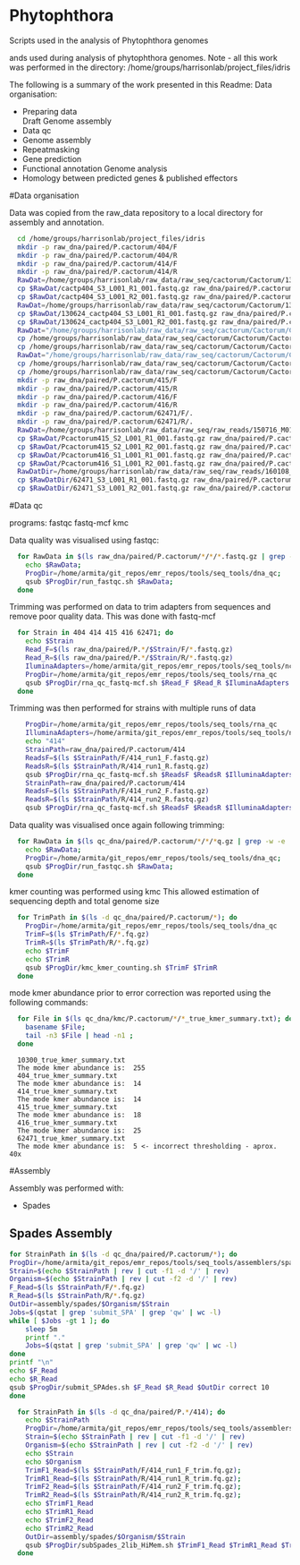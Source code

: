 Phytophthora
============

Scripts used in the analysis of Phytophthora genomes

ands used during analysis of phytophthora genomes. Note - all this work was performed in the directory: /home/groups/harrisonlab/project_files/idris

The following is a summary of the work presented in this Readme:
Data organisation:
  * Preparing data  
Draft Genome assembly
  * Data qc
  * Genome assembly
  * Repeatmasking
  * Gene prediction
  * Functional annotation
Genome analysis
  * Homology between predicted genes & published effectors


#Data organisation

Data was copied from the raw_data repository to a local directory for assembly
and annotation.


```bash
  cd /home/groups/harrisonlab/project_files/idris
  mkdir -p raw_dna/paired/P.cactorum/404/F
  mkdir -p raw_dna/paired/P.cactorum/404/R
  mkdir -p raw_dna/paired/P.cactorum/414/F
  mkdir -p raw_dna/paired/P.cactorum/414/R
  RawDat=/home/groups/harrisonlab/raw_data/raw_seq/cactorum/Cactorum/130614_P404
  cp $RawDat/cactp404_S3_L001_R1_001.fastq.gz raw_dna/paired/P.cactorum/404/F/.
  cp $RawDat/cactp404_S3_L001_R2_001.fastq.gz raw_dna/paired/P.cactorum/404/R/.
  RawDat=/home/groups/harrisonlab/raw_data/raw_seq/cactorum/Cactorum/130624_P404
  cp $RawDat/130624_cactp404_S3_L001_R1_001.fastq.gz raw_dna/paired/P.cactorum/404/F/.
  cp $RawDat/130624_cactp404_S3_L001_R2_001.fastq.gz raw_dna/paired/P.cactorum/404/R/.
  RawDat="/home/groups/harrisonlab/raw_data/raw_seq/cactorum/Cactorum/Cactorum\ 130120"
  cp /home/groups/harrisonlab/raw_data/raw_seq/cactorum/Cactorum/Cactorum\ 130120/cact414_S2_L001_R1_001.fastq.gz raw_dna/paired/P.cactorum/414/F/414_run1_F.fastq.gz
  cp /home/groups/harrisonlab/raw_data/raw_seq/cactorum/Cactorum/Cactorum\ 130120/cact414_S2_L001_R2_001.fastq.gz  raw_dna/paired/P.cactorum/414/R/414_run1_R.fastq.gz
  RawDat="/home/groups/harrisonlab/raw_data/raw_seq/cactorum/Cactorum/Cactorum\ 130517"
  cp /home/groups/harrisonlab/raw_data/raw_seq/cactorum/Cactorum/Cactorum\ 130517/cact414_S2_L001_R1_001.fastq.gz raw_dna/paired/P.cactorum/414/F/414_run2_F.fastq.gz
  cp /home/groups/harrisonlab/raw_data/raw_seq/cactorum/Cactorum/Cactorum\ 130517/cact414_S2_L001_R2_001.fastq.gz raw_dna/paired/P.cactorum/414/R/414_run2_R.fastq.gz
  mkdir -p raw_dna/paired/P.cactorum/415/F
  mkdir -p raw_dna/paired/P.cactorum/415/R
  mkdir -p raw_dna/paired/P.cactorum/416/F
  mkdir -p raw_dna/paired/P.cactorum/416/R
  mkdir -p raw_dna/paired/P.cactorum/62471/F/.
  mkdir -p raw_dna/paired/P.cactorum/62471/R/.
  RawDat=/home/groups/harrisonlab/raw_data/raw_seq/raw_reads/150716_M01678_0023_AB0YF
  cp $RawDat/Pcactorum415_S2_L001_R1_001.fastq.gz raw_dna/paired/P.cactorum/415/F/.
  cp $RawDat/Pcactorum415_S2_L001_R2_001.fastq.gz raw_dna/paired/P.cactorum/415/R/.
  cp $RawDat/Pcactorum416_S1_L001_R1_001.fastq.gz raw_dna/paired/P.cactorum/416/F/.
  cp $RawDat/Pcactorum416_S1_L001_R2_001.fastq.gz raw_dna/paired/P.cactorum/416/R/.
  RawDatDir=/home/groups/harrisonlab/raw_data/raw_seq/raw_reads/160108_M01678_0039_AEMMF
  cp $RawDatDir/62471_S3_L001_R1_001.fastq.gz raw_dna/paired/P.cactorum/62471/F/.
  cp $RawDatDir/62471_S3_L001_R2_001.fastq.gz raw_dna/paired/P.cactorum/62471/R/.
```

#Data qc

programs: fastqc fastq-mcf kmc

Data quality was visualised using fastqc:


```bash
  for RawData in $(ls raw_dna/paired/P.cactorum/*/*/*.fastq.gz | grep -v '10300'); do
    echo $RawData;
    ProgDir=/home/armita/git_repos/emr_repos/tools/seq_tools/dna_qc;
    qsub $ProgDir/run_fastqc.sh $RawData;
  done
```


Trimming was performed on data to trim adapters from sequences and remove poor quality data.
This was done with fastq-mcf


```bash
  for Strain in 404 414 415 416 62471; do
    echo $Strain
    Read_F=$(ls raw_dna/paired/P.*/$Strain/F/*.fastq.gz)
    Read_R=$(ls raw_dna/paired/P.*/$Strain/R/*.fastq.gz)
    IluminaAdapters=/home/armita/git_repos/emr_repos/tools/seq_tools/ncbi_adapters.fa
    ProgDir=/home/armita/git_repos/emr_repos/tools/seq_tools/rna_qc
    qsub $ProgDir/rna_qc_fastq-mcf.sh $Read_F $Read_R $IluminaAdapters DNA
  done
```

Trimming was then performed for strains with multiple runs of data

```bash
	ProgDir=/home/armita/git_repos/emr_repos/tools/seq_tools/rna_qc
	IlluminaAdapters=/home/armita/git_repos/emr_repos/tools/seq_tools/ncbi_adapters.fa
	echo "414"
	StrainPath=raw_dna/paired/P.cactorum/414
	ReadsF=$(ls $StrainPath/F/414_run1_F.fastq.gz)
	ReadsR=$(ls $StrainPath/R/414_run1_R.fastq.gz)
	qsub $ProgDir/rna_qc_fastq-mcf.sh $ReadsF $ReadsR $IlluminaAdapters DNA
	StrainPath=raw_dna/paired/P.cactorum/414
	ReadsF=$(ls $StrainPath/F/414_run2_F.fastq.gz)
	ReadsR=$(ls $StrainPath/R/414_run2_R.fastq.gz)
	qsub $ProgDir/rna_qc_fastq-mcf.sh $ReadsF $ReadsR $IlluminaAdapters DNA
```

Data quality was visualised once again following trimming:

```bash
  for RawData in $(ls qc_dna/paired/P.cactorum/*/*/*q.gz | grep -w -e '414'); do
    echo $RawData;
    ProgDir=/home/armita/git_repos/emr_repos/tools/seq_tools/dna_qc;
    qsub $ProgDir/run_fastqc.sh $RawData;
  done
```

kmer counting was performed using kmc
This allowed estimation of sequencing depth and total genome size

```bash
  for TrimPath in $(ls -d qc_dna/paired/P.cactorum/*); do
    ProgDir=/home/armita/git_repos/emr_repos/tools/seq_tools/dna_qc
    TrimF=$(ls $TrimPath/F/*.fq.gz)
    TrimR=$(ls $TrimPath/R/*.fq.gz)
    echo $TrimF
    echo $TrimR
    qsub $ProgDir/kmc_kmer_counting.sh $TrimF $TrimR
  done
```

mode kmer abundance prior to error correction was reported using the following
commands:

```bash
  for File in $(ls qc_dna/kmc/P.cactorum/*/*_true_kmer_summary.txt); do
    basename $File;
    tail -n3 $File | head -n1 ;
  done
```

```
  10300_true_kmer_summary.txt
  The mode kmer abundance is:  255
  404_true_kmer_summary.txt
  The mode kmer abundance is:  14
  414_true_kmer_summary.txt
  The mode kmer abundance is:  14
  415_true_kmer_summary.txt
  The mode kmer abundance is:  18
  416_true_kmer_summary.txt
  The mode kmer abundance is:  25
  62471_true_kmer_summary.txt
  The mode kmer abundance is:  5 <- incorrect thresholding - aprox. 40x
```


#Assembly

Assembly was performed with:
* Spades

## Spades Assembly

```bash
for StrainPath in $(ls -d qc_dna/paired/P.cactorum/*); do
ProgDir=/home/armita/git_repos/emr_repos/tools/seq_tools/assemblers/spades
Strain=$(echo $StrainPath | rev | cut -f1 -d '/' | rev)
Organism=$(echo $StrainPath | rev | cut -f2 -d '/' | rev)
F_Read=$(ls $StrainPath/F/*.fq.gz)
R_Read=$(ls $StrainPath/R/*.fq.gz)
OutDir=assembly/spades/$Organism/$Strain
Jobs=$(qstat | grep 'submit_SPA' | grep 'qw' | wc -l)
while [ $Jobs -gt 1 ]; do
	sleep 5m
	printf "."
	Jobs=$(qstat | grep 'submit_SPA' | grep 'qw' | wc -l)
done		
printf "\n"
echo $F_Read
echo $R_Read
qsub $ProgDir/submit_SPAdes.sh $F_Read $R_Read $OutDir correct 10
done
```


```bash
  for StrainPath in $(ls -d qc_dna/paired/P.*/414); do  
    echo $StrainPath
    ProgDir=/home/armita/git_repos/emr_repos/tools/seq_tools/assemblers/spades/multiple_libraries
    Strain=$(echo $StrainPath | rev | cut -f1 -d '/' | rev)
    Organism=$(echo $StrainPath | rev | cut -f2 -d '/' | rev)
    echo $Strain
    echo $Organism
    TrimF1_Read=$(ls $StrainPath/F/414_run1_F_trim.fq.gz);
    TrimR1_Read=$(ls $StrainPath/R/414_run1_R_trim.fq.gz);
    TrimF2_Read=$(ls $StrainPath/F/414_run2_F_trim.fq.gz);
    TrimR2_Read=$(ls $StrainPath/R/414_run2_R_trim.fq.gz);
    echo $TrimF1_Read
    echo $TrimR1_Read
    echo $TrimF2_Read
    echo $TrimR2_Read
    OutDir=assembly/spades/$Organism/$Strain
    qsub $ProgDir/subSpades_2lib_HiMem.sh $TrimF1_Read $TrimR1_Read $TrimF2_Read $TrimR2_Read $OutDir correct 10
  done
```

<!-- ```bash
for Assembly in $(ls assembly/spades/P.cactorum/*/*/*500bp.fasta); do
Kmer=$(echo $Assembly | rev | cut -f2 -d '/' | rev);
Strain=$(echo $Assembly | rev | cut -f3 -d '/' | rev);
Organism=$(echo $Assembly | rev | cut -f4 -d '/' | rev);
OutDir=assembly/spades/$Organism/$Strain/filtered_contigs; qsub $ProgDir/sub_quast.sh $Assembly $OutDir;
done
``` -->
